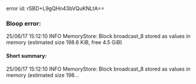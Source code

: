 error id: rSBD+L9gQHn43bVQuKNLtA==
### Bloop error:

25/06/17 15:12:10 INFO MemoryStore: Block broadcast_8 stored as values in memory (estimated size 198.6 KiB, free 4.5 GiB)
#### Short summary: 

25/06/17 15:12:10 INFO MemoryStore: Block broadcast_8 stored as values in memory (estimated size 198...